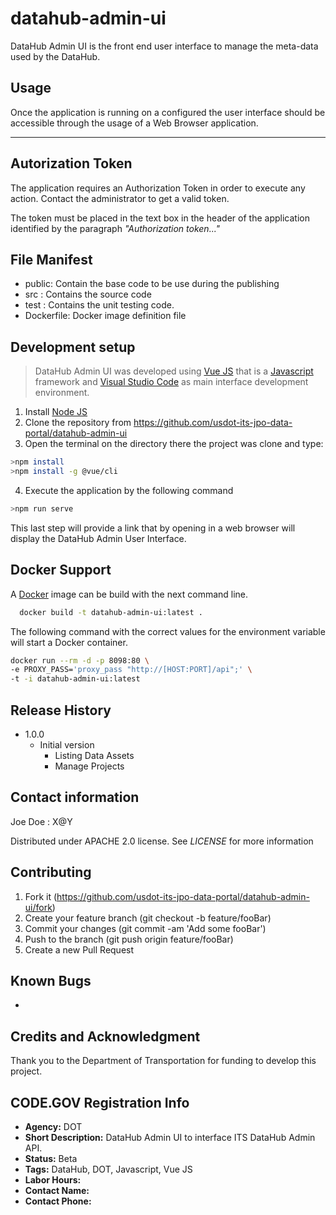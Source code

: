 # datahub-admin-ui

DataHub Admin UI is the front end user interface to manage the meta-data used by the DataHub.

## Usage
Once the application is running on a configured the user interface should be accessible through the usage of a Web Browser application. 

---
## Autorization Token
The application requires an Authorization Token in order to execute any action. Contact the administrator to get a valid token.

The token must be placed in the text box in the header of the application identified by the paragraph *"Authorization token..."*

## File Manifest
* public: Contain the base code to be use during the publishing
* src : Contains the source code
* test : Contains the unit testing code.
* Dockerfile: Docker image definition file


## Development setup
> DataHub Admin UI was developed using [Vue JS](https://vuejs.org/) that is a [Javascript](https://developer.mozilla.org/en-US/docs/Web/JavaScript) framework and [Visual Studio Code](https://code.visualstudio.com/) as main interface development environment. 

1. Install [Node JS](https://nodejs.org/en/)
2. Clone the repository from https://github.com/usdot-its-jpo-data-portal/datahub-admin-ui
3. Open the terminal on the directory there the project was clone and type:
```bash
>npm install
>npm install -g @vue/cli
```
4. Execute the application by the following command
```bash
>npm run serve
```
This last step will provide a link that by opening in a web browser will display the DataHub Admin User Interface.

## Docker Support
A [Docker](https://www.docker.com/) image can be build with the next command line.
```bash
  docker build -t datahub-admin-ui:latest .
```

The following command with the correct values for the environment variable will start a Docker container.
```bash
docker run --rm -d -p 8098:80 \
-e PROXY_PASS='proxy_pass "http://[HOST:PORT]/api";' \
-t -i datahub-admin-ui:latest
```

## Release History
* 1.0.0
  * Initial version
    * Listing Data Assets
    * Manage Projects


## Contact information
Joe Doe : X@Y

Distributed under APACHE 2.0 license. See *LICENSE* for more information

## Contributing
1. Fork it (https://github.com/usdot-its-jpo-data-portal/datahub-admin-ui/fork)
2. Create your feature branch (git checkout -b feature/fooBar)
3. Commit your changes (git commit -am 'Add some fooBar')
4. Push to the branch (git push origin feature/fooBar)
5. Create a new Pull Request

## Known Bugs
*

## Credits and Acknowledgment
Thank you to the Department of Transportation for funding to develop this project.

## CODE.GOV Registration Info
* __Agency:__ DOT
* __Short Description:__ DataHub Admin UI to interface ITS DataHub Admin API.
* __Status:__ Beta
* __Tags:__ DataHub, DOT, Javascript, Vue JS
* __Labor Hours:__
* __Contact Name:__
* __Contact Phone:__
